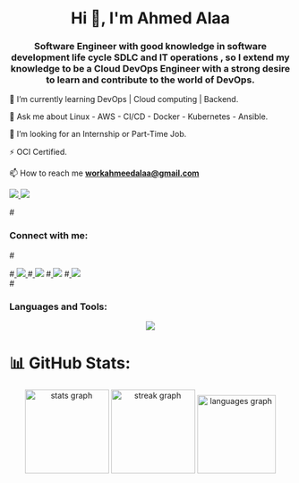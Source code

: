 <h1 align="center">Hi 👋, I'm Ahmed Alaa</h1>
<h3 align="center">Software Engineer with good knowledge in software development life cycle SDLC and IT operations , so I extend my knowledge to be a Cloud DevOps Engineer with a strong desire to learn and contribute to the world of DevOps.</h3>


🌱 I’m currently learning DevOps | Cloud computing | Backend.

💬 Ask me about Linux - AWS - CI/CD - Docker - Kubernetes - Ansible.

🤝 I’m looking for an Internship or Part-Time Job.

⚡ OCI Certified.

📫 How to reach me **workahmeedalaa@gmail.com**

<div align="left">
  <a href="https://instagram.com/ahmmeedalaa" target="_blank">
    <img src="https://skillicons.dev/icons?i=instagram&perline=7" />
  </a>
  <a href="https://www.linkedin.com/in/ahmeed-alaa/" target="_blank">
    <img src="https://skillicons.dev/icons?i=linkedin&perline=7" />
  </a>
</div>

#<h3 align="left">Connect with me:</h3>
#<p align="left">
#<a href="https://www.linkedin.com/in/ahmeed-alaa/" target="blank"> <img src="https://skillicons.dev/icons?i=linkedin&perline=7" /> </a>
#<a href="https://www.facebook.com/hamody.uwk.3?mibextid=zbwkwl" target="blank"> <img src="https://skillicons.dev/icons?i=facebook&perline=7" /></a>
#<a href="https://instagram.com/ahmmeedalaa" target="blank"> <img src="https://skillicons.dev/icons?i=instgram&perline=7" /></a>
#<a href="https://leetcode.com/ahmedalaa14/"> <img src="https://skillicons.dev/icons?i=leetcode&perline=7" /></a>   
#</p>

<h3 align="left">Languages and Tools:</h3>
<p align="center">
  <a href="https://skillicons.dev">
    <img src="https://skillicons.dev/icons?i=aws,azure,bash,py,cpp,java,html,css,js,nodejs,php,linux,redhat,gitlab,git,nginx,obsidian,mysql,mongodb,kubernetes,docker,jenkins,githubactions,ansible,terraform,prometheus,grafana&perline=11" />
  </a>
</p>

# 📊 GitHub Stats:
<div align="center">
  <img src="https://github-readme-stats.vercel.app/api?username=ahmedalaa14&hide_title=false&hide_rank=false&show_icons=true&include_all_commits=true&count_private=true&disable_animations=false&theme=dark&locale=en&hide_border=false&order=1" height="150" alt="stats graph"  />
  <img src="https://streak-stats.demolab.com?user=ahmedalaa14&locale=en&mode=daily&theme=dark&hide_border=false&border_radius=5&order=3" height="150" alt="streak graph"  />
  <img src="https://github-readme-stats.vercel.app/api/top-langs?username=ahmedalaa14&locale=en&hide_title=false&layout=compact&card_width=320&langs_count=5&theme=dark&hide_border=false&order=2" height="140" alt="languages graph"  />
</div>




